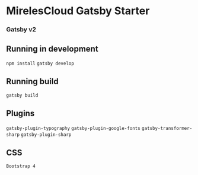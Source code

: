 # MirelesCloud Gatsby Starter
### Gatsby v2

## Running in development
`npm install`
`gatsby develop`

## Running build
`gatsby build`

## Plugins
`gatsby-plugin-typography`
`gatsby-plugin-google-fonts`
`gatsby-transformer-sharp`
`gatsby-plugin-sharp`

## CSS
`Bootstrap 4`
